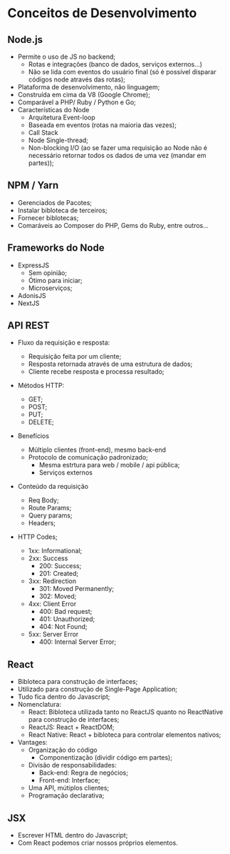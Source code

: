 # Conceitos de Desenvolvimento

## Node.js
 - Permite o uso de JS no backend;
   - Rotas e integrações (banco de dados, serviços externos...)
   - Não se lida com eventos do usuário final (só é possível disparar códigos node através das rotas);
 - Plataforma de desenvolvimento, não linguagem;
 - Construída em cima da V8 (Google Chrome);
 - Comparável a PHP/ Ruby / Python e Go;
 - Características do Node
   - Arquitetura Event-loop
   - Baseada em eventos (rotas na maioria das vezes);
   - Call Stack
   - Node Single-thread;
   - Non-blocking I/O (ao se fazer uma requisição ao Node não é necessário retornar todos os dados de uma vez (mandar em partes));
   

## NPM / Yarn
 - Gerenciados de Pacotes;
 - Instalar bibloteca de terceiros;
 - Fornecer biblotecas;
 - Comaráveis ao Composer do PHP, Gems do Ruby, entre outros...

## Frameworks do Node
 - ExpressJS
   - Sem opinião;
   - Ótimo para iniciar;
   - Microserviços;
- AdonisJS
- NextJS 

## API REST
 - Fluxo da requisição e resposta:
   - Requisição feita por um cliente;
   - Resposta retornada através de uma estrutura de dados;
   - Cliente recebe resposta e processa resultado;

 - Métodos HTTP:
   - GET;
   - POST;
   - PUT;
   - DELETE;

 - Benefícios
   - Múltiplo clientes (front-end), mesmo back-end
   - Protocolo de comunicação padronizado;
     - Mesma estrtura para web / mobile / api pública;
     - Serviços externos

 - Conteúdo da requisição
   - Req Body;
   - Route Params;
   - Query params;
   - Headers;

 - HTTP Codes;
   - 1xx: Informational;
   - 2xx: Success
     - 200: Success;
     - 201: Created;
   - 3xx: Redirection
     - 301: Moved Permanently;
     - 302: Moved;
   - 4xx: Client Error
     - 400: Bad request;
     - 401: Unauthorized;
     - 404: Not Found;
   - 5xx: Server Error
     - 400: Internal Server Error;

## React
 - Bibloteca para construção de interfaces;
 - Utilizado para construção de Single-Page Application;
 - Tudo fica dentro do Javascript;
 - Nomenclatura:
   - React: Bibloteca utilizada tanto no ReactJS quanto no ReactNative para construção de interfaces;
   - ReactJS: React + ReactDOM;
   - React Native: React + bibloteca para controlar elementos nativos;
- Vantages:
  - Organização do código
    - Componentização (dividir código em partes);
  - Divisão de responsabilidades: 
    - Back-end: Regra de negócios;
    - Front-end: Interface; 
  - Uma API, mútiplos clientes;
  - Programação declarativa;

## JSX
 - Escrever HTML dentro do Javascript;
 - Com React podemos criar nossos próprios elementos.




